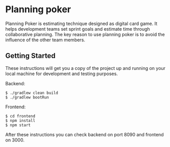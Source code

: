 # Planning poker

Planning Poker is estimating technique designed as digital card game.
It helps development teams set sprint goals and estimate time through collaborative planning.
The key reason to use planning poker is to avoid the influence of the other team members.

## Getting Started

These instructions will get you a copy of the project up and running on your local machine for development and testing purposes.

Backend:

```
$ ./gradlew clean build
$ ./gradlew bootRun
```

Frontend:

```
$ cd frontend
$ npm install
$ npm start
```

After these instructions you can check backend on port 8090 and frontend on 3000.